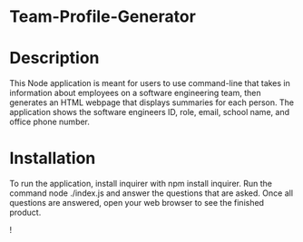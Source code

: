 # Team-Profile-Generator

# Description 
This Node application is meant for users to use command-line that takes in information about employees on a software engineering team, then generates an HTML webpage that displays summaries for each person. The application shows the software engineers ID, role, email, school name, and office phone number.

# Installation
To run the application, install inquirer with npm install inquirer. Run the command node ./index.js and answer the questions that are asked. Once all questions are answered, open your web browser to see the finished product.

!
